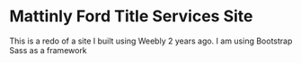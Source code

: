 # Mattinly Ford Title Services Site
This is a redo of a site I built using Weebly 2 years ago.  I am using Bootstrap Sass as a framework

